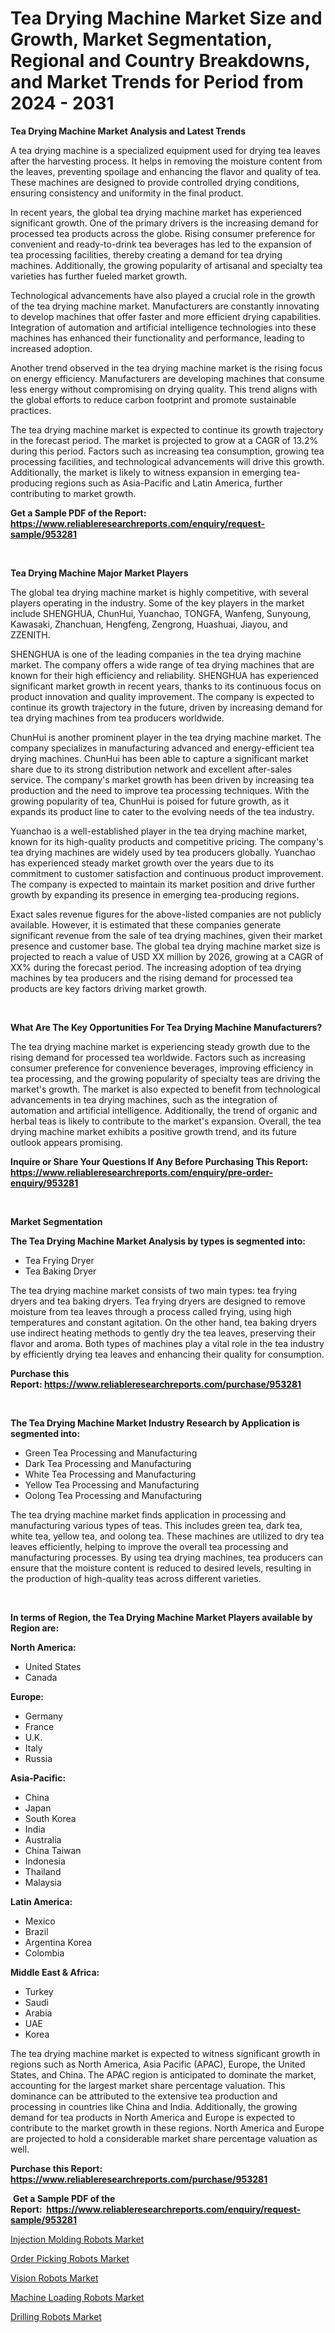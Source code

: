 <p><h1>Tea Drying Machine Market Size and Growth, Market Segmentation, Regional and Country Breakdowns, and Market Trends for Period from 2024 -  2031</h1></p><p><strong>Tea Drying Machine Market Analysis and Latest Trends</strong></p>
<p><p>A tea drying machine is a specialized equipment used for drying tea leaves after the harvesting process. It helps in removing the moisture content from the leaves, preventing spoilage and enhancing the flavor and quality of tea. These machines are designed to provide controlled drying conditions, ensuring consistency and uniformity in the final product.</p><p>In recent years, the global tea drying machine market has experienced significant growth. One of the primary drivers is the increasing demand for processed tea products across the globe. Rising consumer preference for convenient and ready-to-drink tea beverages has led to the expansion of tea processing facilities, thereby creating a demand for tea drying machines. Additionally, the growing popularity of artisanal and specialty tea varieties has further fueled market growth.</p><p>Technological advancements have also played a crucial role in the growth of the tea drying machine market. Manufacturers are constantly innovating to develop machines that offer faster and more efficient drying capabilities. Integration of automation and artificial intelligence technologies into these machines has enhanced their functionality and performance, leading to increased adoption.</p><p>Another trend observed in the tea drying machine market is the rising focus on energy efficiency. Manufacturers are developing machines that consume less energy without compromising on drying quality. This trend aligns with the global efforts to reduce carbon footprint and promote sustainable practices.</p><p>The tea drying machine market is expected to continue its growth trajectory in the forecast period. The market is projected to grow at a CAGR of 13.2% during this period. Factors such as increasing tea consumption, growing tea processing facilities, and technological advancements will drive this growth. Additionally, the market is likely to witness expansion in emerging tea-producing regions such as Asia-Pacific and Latin America, further contributing to market growth.</p></p>
<p><strong>Get a Sample PDF of the Report:&nbsp; <a href="https://www.reliableresearchreports.com/enquiry/request-sample/953281">https://www.reliableresearchreports.com/enquiry/request-sample/953281</a></strong></p>
<p>&nbsp;</p>
<p><strong>Tea Drying Machine Major Market Players</strong></p>
<p><p>The global tea drying machine market is highly competitive, with several players operating in the industry. Some of the key players in the market include SHENGHUA, ChunHui, Yuanchao, TONGFA, Wanfeng, Sunyoung, Kawasaki, Zhanchuan, Hengfeng, Zengrong, Huashuai, Jiayou, and ZZENITH.</p><p>SHENGHUA is one of the leading companies in the tea drying machine market. The company offers a wide range of tea drying machines that are known for their high efficiency and reliability. SHENGHUA has experienced significant market growth in recent years, thanks to its continuous focus on product innovation and quality improvement. The company is expected to continue its growth trajectory in the future, driven by increasing demand for tea drying machines from tea producers worldwide.</p><p>ChunHui is another prominent player in the tea drying machine market. The company specializes in manufacturing advanced and energy-efficient tea drying machines. ChunHui has been able to capture a significant market share due to its strong distribution network and excellent after-sales service. The company's market growth has been driven by increasing tea production and the need to improve tea processing techniques. With the growing popularity of tea, ChunHui is poised for future growth, as it expands its product line to cater to the evolving needs of the tea industry.</p><p>Yuanchao is a well-established player in the tea drying machine market, known for its high-quality products and competitive pricing. The company's tea drying machines are widely used by tea producers globally. Yuanchao has experienced steady market growth over the years due to its commitment to customer satisfaction and continuous product improvement. The company is expected to maintain its market position and drive further growth by expanding its presence in emerging tea-producing regions.</p><p>Exact sales revenue figures for the above-listed companies are not publicly available. However, it is estimated that these companies generate significant revenue from the sale of tea drying machines, given their market presence and customer base. The global tea drying machine market size is projected to reach a value of USD XX million by 2026, growing at a CAGR of XX% during the forecast period. The increasing adoption of tea drying machines by tea producers and the rising demand for processed tea products are key factors driving market growth.</p></p>
<p>&nbsp;</p>
<p><strong>What Are The Key Opportunities For Tea Drying Machine Manufacturers?</strong></p>
<p><p>The tea drying machine market is experiencing steady growth due to the rising demand for processed tea worldwide. Factors such as increasing consumer preference for convenience beverages, improving efficiency in tea processing, and the growing popularity of specialty teas are driving the market's growth. The market is also expected to benefit from technological advancements in tea drying machines, such as the integration of automation and artificial intelligence. Additionally, the trend of organic and herbal teas is likely to contribute to the market's expansion. Overall, the tea drying machine market exhibits a positive growth trend, and its future outlook appears promising.</p></p>
<p><strong>Inquire or Share Your Questions If Any Before Purchasing This Report: <a href="https://www.reliableresearchreports.com/enquiry/pre-order-enquiry/953281">https://www.reliableresearchreports.com/enquiry/pre-order-enquiry/953281</a></strong></p>
<p>&nbsp;</p>
<p><strong>Market Segmentation</strong></p>
<p><strong>The Tea Drying Machine Market Analysis by types is segmented into:</strong></p>
<p><ul><li>Tea Frying Dryer</li><li>Tea Baking Dryer</li></ul></p>
<p><p>The tea drying machine market consists of two main types: tea frying dryers and tea baking dryers. Tea frying dryers are designed to remove moisture from tea leaves through a process called frying, using high temperatures and constant agitation. On the other hand, tea baking dryers use indirect heating methods to gently dry the tea leaves, preserving their flavor and aroma. Both types of machines play a vital role in the tea industry by efficiently drying tea leaves and enhancing their quality for consumption.</p></p>
<p><strong>Purchase this Report:&nbsp;<a href="https://www.reliableresearchreports.com/purchase/953281">https://www.reliableresearchreports.com/purchase/953281</a></strong></p>
<p>&nbsp;</p>
<p><strong>The Tea Drying Machine Market Industry Research by Application is segmented into:</strong></p>
<p><ul><li>Green Tea Processing and Manufacturing</li><li>Dark Tea Processing and Manufacturing</li><li>White Tea Processing and Manufacturing</li><li>Yellow Tea Processing and Manufacturing</li><li>Oolong Tea Processing and Manufacturing</li></ul></p>
<p><p>The tea drying machine market finds application in processing and manufacturing various types of teas. This includes green tea, dark tea, white tea, yellow tea, and oolong tea. These machines are utilized to dry tea leaves efficiently, helping to improve the overall tea processing and manufacturing processes. By using tea drying machines, tea producers can ensure that the moisture content is reduced to desired levels, resulting in the production of high-quality teas across different varieties.</p></p>
<p>&nbsp;</p>
<p><strong>In terms of Region, the Tea Drying Machine Market Players available by Region are:</strong></p>
<p>
    <p> <strong> North America: </strong>
        <ul>
            <li>United States</li>
            <li>Canada</li>
        </ul>
        </p> 
    <p> <strong> Europe: </strong>
        <ul>
            <li>Germany</li>
            <li>France</li>
            <li>U.K.</li>
            <li>Italy</li>
            <li>Russia</li>
        </ul>
        </p> 
    <p> <strong> Asia-Pacific: </strong>
        <ul>
            <li>China</li>
            <li>Japan</li>
            <li>South Korea</li>
            <li>India</li>
            <li>Australia</li>
            <li>China Taiwan</li>
            <li>Indonesia</li>
            <li>Thailand</li>
            <li>Malaysia</li>
        </ul>
        </p> 
    <p> <strong> Latin America: </strong>
        <ul>
            <li>Mexico</li>
            <li>Brazil</li>
            <li>Argentina Korea</li>
            <li>Colombia</li>
        </ul>
        </p> 
    <p> <strong> Middle East & Africa: </strong>
        <ul>
            <li>Turkey</li>
            <li>Saudi</li>
            <li>Arabia</li>
            <li>UAE</li>
            <li>Korea</li>
        </ul>
    </p>
    </p>
<p><p>The tea drying machine market is expected to witness significant growth in regions such as North America, Asia Pacific (APAC), Europe, the United States, and China. The APAC region is anticipated to dominate the market, accounting for the largest market share percentage valuation. This dominance can be attributed to the extensive tea production and processing in countries like China and India. Additionally, the growing demand for tea products in North America and Europe is expected to contribute to the market growth in these regions. North America and Europe are projected to hold a considerable market share percentage valuation as well.</p></p>
<p><strong>Purchase this Report: <a href="https://www.reliableresearchreports.com/purchase/953281">https://www.reliableresearchreports.com/purchase/953281</a></strong></p>
<p>&nbsp;<strong>Get a Sample PDF of the Report:&nbsp;&nbsp;<a href="https://www.reliableresearchreports.com/enquiry/request-sample/953281">https://www.reliableresearchreports.com/enquiry/request-sample/953281</a></strong></p>
<p><strong></strong></p>
<p><p><a href="https://github.com/ChiragRP21/Market-Research-Report-List-2/blob/main/injection-molding-robots-market.md">Injection Molding Robots Market</a></p><p><a href="https://github.com/Chiragrp23/Market-Research-Report-List-2/blob/main/order-picking-robots-market.md">Order Picking Robots Market</a></p><p><a href="https://github.com/Chiragrp24/Market-Research-Report-List-2/blob/main/vision-robots-market.md">Vision Robots Market</a></p><p><a href="https://github.com/Chiragrp22/Market-Research-Report-List-2/blob/main/machine-loading-robots-market.md">Machine Loading Robots Market</a></p><p><a href="https://github.com/YashRP12/Market-Research-Report-List-2/blob/main/drilling-robots-market.md">Drilling Robots Market</a></p></p>